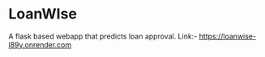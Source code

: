 # LoanWIse
A flask based webapp that predicts loan approval.
Link:- https://loanwise-l89y.onrender.com
